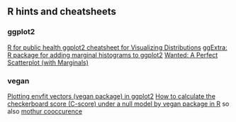 ## R hints and cheatsheets

### ggplot2
[R for public health ggplot2 cheatsheet for Visualizing Distributions](http://rforpublichealth.blogspot.hk/2014/02/ggplot2-cheatsheet-for-visualizing.html?m=1)
[ggExtra: R package for adding marginal histograms to ggplot2](http://www.r-bloggers.com/ggextra-r-package-for-adding-marginal-histograms-to-ggplot2/)
[Wanted: A Perfect Scatterplot (with Marginals)](http://www.r-bloggers.com/wanted-a-perfect-scatterplot-with-marginals/)

### vegan
[Plotting envfit vectors (vegan package) in ggplot2](http://stackoverflow.com/questions/14711470/plotting-envfit-vectors-vegan-package-in-ggplot2)
[How to calculate the checkerboard score (C-score) under a null model by vegan package in R](http://stackoverflow.com/questions/15059797/how-to-calculate-the-checkerboard-score-c-score-under-a-null-model-by-vegan-pa) so also [mothur cooccurence](http://www.mothur.org/wiki/Cooccurrence)
